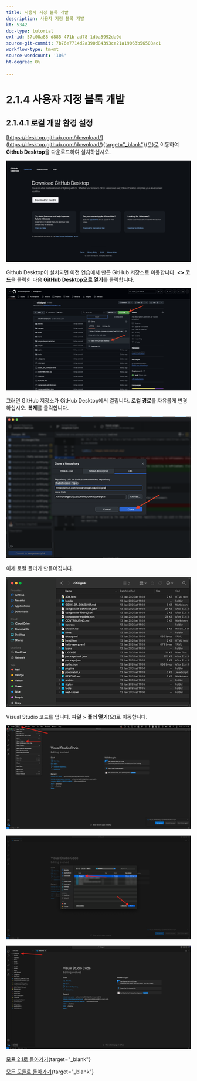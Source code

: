 ```yaml
---
title: 사용자 지정 블록 개발
description: 사용자 지정 블록 개발
kt: 5342
doc-type: tutorial
exl-id: 57c08a88-d885-471b-ad78-1dba5992da9d
source-git-commit: 7b76e7714d2a390d84393ce21a19063b56508ac1
workflow-type: tm+mt
source-wordcount: '106'
ht-degree: 0%

---
```


# 2.1.4 사용자 지정 블록 개발

## 2.1.4.1 로컬 개발 환경 설정

[https://desktop.github.com/download/](https://desktop.github.com/download/){target="_blank"}(으)로 이동하여 **Github Desktop**&#x200B;을 다운로드하여 설치하십시오.

![차단](./images/block1.png)

Github Desktop이 설치되면 이전 연습에서 만든 GitHub 저장소로 이동합니다. **&lt;> 코드**&#x200B;을 클릭한 다음 **GitHub Desktop으로 열기**&#x200B;를 클릭합니다.

![차단](./images/block2.png)

그러면 GitHub 저장소가 GitHub Desktop에서 열립니다. **로컬 경로**&#x200B;를 자유롭게 변경하십시오. **복제**&#x200B;를 클릭합니다.

![차단](./images/block3.png)

이제 로컬 폴더가 만들어집니다.

![차단](./images/block4.png)

Visual Studio 코드를 엽니다. **파일** > **폴더 열기**(으)로 이동합니다.

![차단](./images/block5.png)



![차단](./images/block6.png)



![차단](./images/block7.png)


[모듈 2.1로 돌아가기](./aemcs.md){target="_blank"}

[모든 모듈로 돌아가기](./../../../overview.md){target="_blank"}
